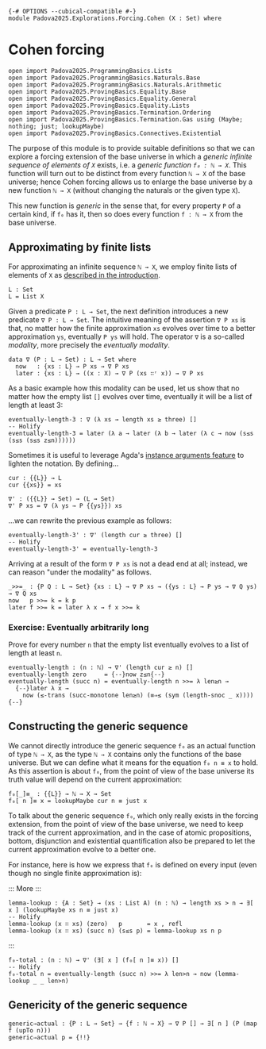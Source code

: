 ```
{-# OPTIONS --cubical-compatible #-}
module Padova2025.Explorations.Forcing.Cohen (X : Set) where
```

# Cohen forcing

```
open import Padova2025.ProgrammingBasics.Lists
open import Padova2025.ProgrammingBasics.Naturals.Base
open import Padova2025.ProgrammingBasics.Naturals.Arithmetic
open import Padova2025.ProvingBasics.Equality.Base
open import Padova2025.ProvingBasics.Equality.General
open import Padova2025.ProvingBasics.Equality.Lists
open import Padova2025.ProvingBasics.Termination.Ordering
open import Padova2025.ProvingBasics.Termination.Gas using (Maybe; nothing; just; lookupMaybe)
open import Padova2025.ProvingBasics.Connectives.Existential
```

The purpose of this module is to provide suitable definitions so that
we can explore a forcing extension of the base universe in which a
*generic infinite sequence of elements of `X`* exists, i.e. a *generic
function `f₀ : ℕ → X`*. This function will turn out to be distinct from
every function `ℕ → X` of the base universe; hence Cohen forcing
allows us to enlarge the base universe by a new function `ℕ → X`
(without changing the naturals or the given type `X`).

This new function is *generic* in the sense that, for every property
`P` of a certain kind, if `f₀` has it, then so does every function
`f : ℕ → X` from the base universe.


## Approximating by finite lists

For approximating an infinite sequence `ℕ → X`, we employ finite lists
of elements of `X` as [described in the
introduction](Padova2025.Explorations.Forcing.Intro.html#approximating-from-below).

```
L : Set
L = List X
```

Given a predicate `P : L → Set`, the next definition introduces a new
predicate `∇ P : L → Set`. The intuitive meaning of the assertion `∇ P
xs` is that, no matter how the finite approximation `xs` evolves over
time to a better approximation `ys`, eventually `P ys` will hold.
The operator `∇` is a so-called *modality*, more precisely the
*eventually modality*.

```
data ∇ (P : L → Set) : L → Set where
  now   : {xs : L} → P xs → ∇ P xs
  later : {xs : L} → ((x : X) → ∇ P (xs ∷ʳ x)) → ∇ P xs
```

As a basic example how this modality can be used, let us show that
no matter how the empty list `[]` evolves over time, eventually
it will be a list of length at least 3:

```
eventually-length-3 : ∇ (λ xs → length xs ≥ three) []
-- Holify
eventually-length-3 = later (λ a → later (λ b → later (λ c → now (s≤s (s≤s (s≤s z≤n))))))
```

Sometimes it is useful to leverage Agda's
[instance arguments feature](https://agda.readthedocs.io/en/stable/language/instance-arguments.html)
to lighten the notation. By defining...

```
cur : {{L}} → L
cur {{xs}} = xs

∇' : ({{L}} → Set) → (L → Set)
∇' P xs = ∇ (λ ys → P {{ys}}) xs
```

...we can rewrite the previous example as follows:

```
eventually-length-3' : ∇' (length cur ≥ three) []
-- Holify
eventually-length-3' = eventually-length-3
```

Arriving at a result of the form `∇ P xs` is not a dead end at all;
instead, we can reason "under the modality" as follows.

```
_>>=_ : {P Q : L → Set} {xs : L} → ∇ P xs → ({ys : L} → P ys → ∇ Q ys) → ∇ Q xs
now   p >>= k = k p
later f >>= k = later λ x → f x >>= k
```


### Exercise: Eventually arbitrarily long

Prove for every number `n` that the empty list eventually evolves to a
list of length at least `n`.

```
eventually-length : (n : ℕ) → ∇' (length cur ≥ n) []
eventually-length zero     = {--}now z≤n{--}
eventually-length (succ n) = eventually-length n >>= λ len≥n →
  {--}later λ x →
    now (≤-trans (succ-monotone len≥n) (≡⇒≤ (sym (length-snoc _ x)))){--}
```


## Constructing the generic sequence

We cannot directly introduce the generic sequence `f₀` as an actual
function of type `ℕ → X`, as the type `ℕ → X` contains only the
functions of the base universe. But we can define what it means for
the equation `f₀ n ≡ x` to hold. As this assertion is about `f₀`,
from the point of view of the base universe its truth value will
depend on the current approximation:

```
f₀[_]≡_ : {{L}} → ℕ → X → Set
f₀[ n ]≡ x = lookupMaybe cur n ≡ just x
```

To talk about the generic sequence `f₀`, which only really exists
in the forcing extension, from the point of view of the base universe,
we need to keep track of the current approximation, and in the case
of atomic propositions, bottom, disjunction and existential quantification
also be prepared to let the current approximation evolve to a better one.

For instance, here is how we express that `f₀` is defined on every input
(even though no single finite approximation is):

::: More :::
```
lemma-lookup : {A : Set} → (xs : List A) (n : ℕ) → length xs > n → ∃[ x ] (lookupMaybe xs n ≡ just x)
-- Holify
lemma-lookup (x ∷ xs) (zero)   p       = x , refl
lemma-lookup (x ∷ xs) (succ n) (s≤s p) = lemma-lookup xs n p
```
:::

```
f₀-total : (n : ℕ) → ∇' (∃[ x ] (f₀[ n ]≡ x)) []
-- Holify
f₀-total n = eventually-length (succ n) >>= λ len>n → now (lemma-lookup _ _ len>n)
```


## Genericity of the generic sequence

```code
generic⇒actual : {P : L → Set} → {f : ℕ → X} → ∇ P [] → ∃[ n ] (P (map f (upTo n)))
generic⇒actual p = {!!}
```
